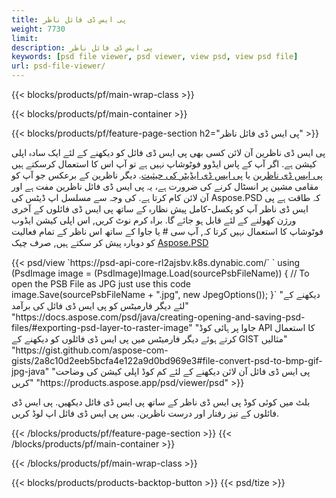 ```yaml
---
title: پی ایس ڈی فائل ناظر
weight: 7730
limit: 
description: پی ایس ڈی فائل ناظر
keywords: [psd file viewer, psd viewer, view psd, view psd file]
url: psd-file-viewer/
---
```


{{< blocks/products/pf/main-wrap-class >}}

{{< blocks/products/pf/main-container >}}

{{< blocks/products/pf/feature-page-section h2="پی ایس ڈی فائل ناظر" >}}
<p>پی ایس ڈی ناظرین آن لائن کسی بھی پی ایس ڈی فائل کو دیکھنے کے لئے ایک سادہ اپلی کیشن ہے. اگر آپ کے پاس ایڈوو فوٹوشاپ نہیں ہے تو آپ اس کا استعمال کرسکتے ہیں <a href="/psd/view/psd-file-viewer">پی ایس ڈی ناظرین</a> یا <a href="https://products.aspose.app/psd/editor">پی ایس ڈی ایڈیٹر کی حیثیت</a>. دیگر ناظرین کے برعکس جو آپ کو مقامی مشین پر انسٹال کرنے کی ضرورت ہے، یہ پی ایس ڈی فائل ناظرین مفت ہے اور آن لائن کام کرتا ہے. کی وجہ سے مسلسل اپ ڈیٹس کی Aspose.PSD کہ طاقت ہے پی ایس ڈی ناظر آپ کو پکسل-کامل پیش نظارہ کے ساتھ پی ایس ڈی فائلوں کے آخری ورژن کھولنے کے لئے قابل ہو جائے گا. براہ کرم نوٹ کریں, اس اپلی کیشن ایڈوب فوٹوشاپ کا استعمال نہیں کرتا کہ, آپ سی # یا جاوا کے ساتھ اس ناظر کے تمام فعالیت کو دوبارہ پیش کر سکتے ہیں, صرف چیک <a href="https://products.aspose.com/psd">Aspose.PSD</a></p>
{{< psd/view `https://psd-api-core-rl2ajsbv.k8s.dynabic.com/` 
`    using (PsdImage image = (PsdImage)Image.Load(sourcePsbFileName))
    {
	    // To open the PSB File as JPG just use this code
        image.Save(sourcePsbFileName + ".jpg",  new JpegOptions());
    }` 
"دیکھنے کے لئے دیگر فارمیٹس کو پی ایس ڈی فائل کی برآمد" "https://docs.aspose.com/psd/java/creating-opening-and-saving-psd-files/#exporting-psd-layer-to-raster-image" 
"جاوا پر ہائی کوڈ API کا استعمال کرتے ہوئے دیگر فارمیٹس میں پی ایس ڈی فائلوں کو دیکھنے کے GIST مثالیں" "https://gist.github.com/aspose-com-gists/2a8c10d2eeb5bcfa4e122a9d0bd969e3#file-convert-psd-to-bmp-gif-jpg-java" 
"پی ایس ڈی فائل آن لائن دیکھنے کے لئے کم کوڈ اپلی کیشن کی وضاحت کریں" "https://products.aspose.app/psd/viewer/psd" >}}
<p>بلٹ میں کوئی کوڈ پی ایس ڈی ناظر کے ساتھ پی ایس ڈی فائل دیکھیں. پی ایس ڈی فائلوں کے تیز رفتار اور درست ناظرین. بس پی ایس ڈی فائل اپ لوڈ کریں.</p>
{{< /blocks/products/pf/feature-page-section >}}
{{< /blocks/products/pf/main-container >}}


{{< /blocks/products/pf/main-wrap-class >}}

{{< blocks/products/products-backtop-button >}}
{{< psd/tize >}}
